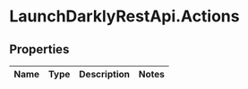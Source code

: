 # LaunchDarklyRestApi.Actions

## Properties
Name | Type | Description | Notes
------------ | ------------- | ------------- | -------------


